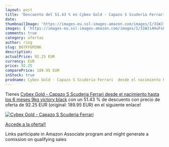 ```yaml
---
layout: post
title: 'Descuento del 51.43 % en Cybex Gold - Capazo S Scuderia Ferrari  '
date: 
thumbnailImage: 'https://images-eu.ssl-images-amazon.com/images/I/31WJi4HuFvL._SL200_.jpg'
images: [ 'https://images-eu.ssl-images-amazon.com/images/I/31WJi4HuFvL._SL200_.jpg' ]
comments: true
category: ofertas
author: ring
slug: B07FF6M3NK
description:
actualPrice: 92.25 EUR
currency: EUR
price: 92.25
comparePrice: 189.95 EUR
inStock: true
prodname: Cybex Gold - Capazo S Scuderia Ferrari  desde el nacimiento hasta los 6 meses  9kg   victory black
---
```


Tienes [Cybex Gold - Capazo S Scuderia Ferrari  desde el nacimiento hasta los 6 meses  9kg   victory black](https://www.amazon.es/dp/B07FF6M3NK/?tag=tolees-21) con un 51.43 % de descuento con precio de oferta de 92.25 EUR (original: 189.95 EUR) en el siguiente enlace!

[![Cybex Gold - Capazo S Scuderia Ferrari  ](https://images-eu.ssl-images-amazon.com/images/I/31WJi4HuFvL._SL200_.jpg)](https://www.amazon.es/dp/B07FF6M3NK/?tag=tolees-21)

[Accede a la oferta!!](https://www.amazon.es/dp/B07FF6M3NK/?tag=tolees-21)

Links participate in Amazon Associate program and might generate a comission on qualifying sales


